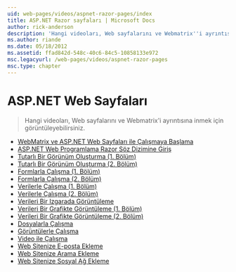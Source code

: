 ```yaml
---
uid: web-pages/videos/aspnet-razor-pages/index
title: ASP.NET Razor sayfaları | Microsoft Docs
author: rick-anderson
description: 'Hangi videoları, Web sayfalarını ve Webmatrix''i ayrıntısına inmek için görüntüleyebilirsiniz.'
ms.author: riande
ms.date: 05/18/2012
ms.assetid: ffad842d-548c-40c6-84c5-10858133e972
msc.legacyurl: /web-pages/videos/aspnet-razor-pages
msc.type: chapter
---
```

<a name="aspnet-web-pages"></a>ASP.NET Web Sayfaları
=================
> Hangi videoları, Web sayfalarını ve Webmatrix'i ayrıntısına inmek için görüntüleyebilirsiniz.


- [WebMatrix ve ASP.NET Web Sayfaları ile Çalışmaya Başlama](getting-started-with-webmatrix-and-aspnet-web-pages.md)
- [ASP.NET Web Programlama Razor Söz Dizimine Giriş](introduction-to-aspnet-web-programming-using-the-razor-syntax.md)
- [Tutarlı Bir Görünüm Oluşturma (1. Bölüm)](creating-a-consistent-look-part-1.md)
- [Tutarlı Bir Görünüm Oluşturma (2. Bölüm)](creating-a-consistent-look-part-2.md)
- [Formlarla Çalışma (1. Bölüm)](working-with-forms-part-1.md)
- [Formlarla Çalışma (2. Bölüm)](working-with-forms-part-2.md)
- [Verilerle Çalışma (1. Bölüm)](working-with-data-part-1.md)
- [Verilerle Çalışma (2. Bölüm)](working-with-data-part-2.md)
- [Verileri Bir Izgarada Görüntüleme](displaying-data-in-a-grid.md)
- [Verileri Bir Grafikte Görüntüleme (1. Bölüm)](displaying-data-in-a-chart-part-1.md)
- [Verileri Bir Grafikte Görüntüleme (2. Bölüm)](displaying-data-in-a-chart-part-2.md)
- [Dosyalarla Çalışma](working-with-files.md)
- [Görüntülerle Çalışma](working-with-images.md)
- [Video ile Çalışma](working-with-video.md)
- [Web Sitenize E-posta Ekleme](adding-email-to-your-web-site.md)
- [Web Sitenize Arama Ekleme](adding-search-to-your-web-site.md)
- [Web Sitenize Sosyal Ağ Ekleme](adding-social-networking-to-your-website.md)
